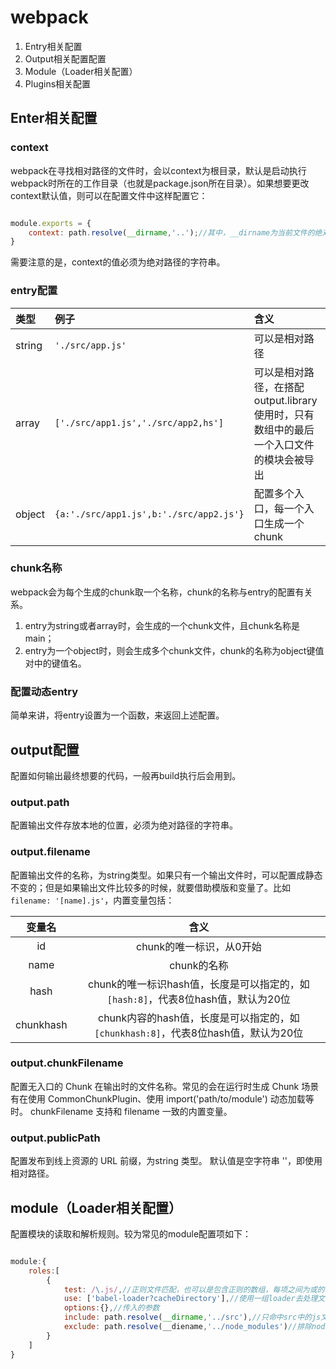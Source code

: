 # webpack
1. Entry相关配置
2. Output相关配置配置
3. Module（Loader相关配置）
5. Plugins相关配置

## Enter相关配置

### context

webpack在寻找相对路径的文件时，会以context为根目录，默认是启动执行webpack时所在的工作目录（也就是package.json所在目录）。如果想要更改context默认值，则可以在配置文件中这样配置它：
```javascript

module.exports = {
    context: path.resolve(__dirname,'..');//其中，__dirname为当前文件的绝对路径
}

```

需要注意的是，context的值必须为绝对路径的字符串。

### entry配置

类型 | 例子 | 含义
:-|:-|:-
string | `'./src/app.js'` | 可以是相对路径
array | `['./src/app1.js','./src/app2,hs']` | 可以是相对路径，在搭配output.library使用时，只有数组中的最后一个入口文件的模块会被导出
object | `{a:'./src/app1.js',b:'./src/app2.js'}` | 配置多个入口，每一个入口生成一个chunk

### chunk名称

webpack会为每个生成的chunk取一个名称，chunk的名称与entry的配置有关系。

1. entry为string或者array时，会生成的一个chunk文件，且chunk名称是main；
2. entry为一个object时，则会生成多个chunk文件，chunk的名称为object键值对中的键值名。

### 配置动态entry

简单来讲，将entry设置为一个函数，来返回上述配置。


## output配置

配置如何输出最终想要的代码，一般再build执行后会用到。

### output.path

配置输出文件存放本地的位置，必须为绝对路径的字符串。

### output.filename

配置输出文件的名称，为string类型。如果只有一个输出文件时，可以配置成静态不变的；但是如果输出文件比较多的时候，就要借助模版和变量了。比如`filename: '[name].js'`，内置变量包括：

变量名 | 含义
:-:|:-:
id | chunk的唯一标识，从0开始
name | chunk的名称
hash | chunk的唯一标识hash值，长度是可以指定的，如`[hash:8]`，代表8位hash值，默认为20位
chunkhash | chunk内容的hash值，长度是可以指定的，如`[chunkhash:8]`，代表8位hash值，默认为20位

### output.chunkFilename

配置无入口的 Chunk 在输出时的文件名称。常见的会在运行时生成 Chunk 场景有在使用 CommonChunkPlugin、使用 import('path/to/module') 动态加载等时。 chunkFilename 支持和 filename 一致的内置变量。

### output.publicPath

配置发布到线上资源的 URL 前缀，为string 类型。 默认值是空字符串 ''，即使用相对路径。

## module（Loader相关配置）

配置模块的读取和解析规则。较为常见的module配置项如下：

```javascript

module:{
    roles:[
        {
            test: /\.js/,//正则文件匹配，也可以是包含正则的数组，每项之间为或的关系
            use: ['babel-loader?cacheDirectory'],//使用一组loader去处理文件，处理顺序为从右到左
            options:{},//传入的参数
            include: path.resolve(__dirname,'../src'),//只命中src中的js文件，可以为绝对路径的string，也可以为各项值为绝对路径的string的数组
            exclude: path.resolve(__diename,'../node_modules')//排除node_modules下的js文件，可以为绝对路径的string，也可以为各项值为绝对路径的string的数组
        }
    ]
}

```



